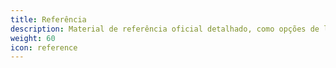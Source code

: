 ```yaml
---
title: Referência
description: Material de referência oficial detalhado, como opções de linha de comando, opções de configuração e parâmetros de chamada de API.
weight: 60
icon: reference
---
```

